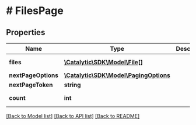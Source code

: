 # # FilesPage

## Properties

Name | Type | Description | Notes
------------ | ------------- | ------------- | -------------
**files** | [**\Catalytic\SDK\Model\File[]**](File.md) |  | [optional] [readonly] 
**nextPageOptions** | [**\Catalytic\SDK\Model\PagingOptions**](PagingOptions.md) |  | [optional] 
**nextPageToken** | **string** |  | [optional] 
**count** | **int** |  | [optional] [readonly] 

[[Back to Model list]](../../README.md#documentation-for-models) [[Back to API list]](../../README.md#documentation-for-api-endpoints) [[Back to README]](../../README.md)


